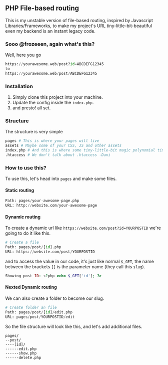 ## PHP File-based routing
This is my unstable version of file-based routing, inspired by Javascript Libraries/Frameworks, to make my project's URL tiny-little-bit-beautiful even my backend is an instant legacy code.

### Sooo @frozeeen, again what's this?
Well, here you go
```python
https://yourawesome.web/post?id=ABCDEFG12345
to
https://yourawesome.web/post/ABCDEFG12345
```

### Installation
1. Simply clone this project into your machine.
2. Update the config inside the `index.php`.
3. and presto! all set.

### Structure
The structure is very simple
```python
pages # This is where your pages will live
assets # Maybe some of your CSS, JS and other assets
index.php # And this is where some tiny-little-bit magic polynomial time happens, it's the router
.htaccess # We don't talk about .htaccess -Dani
```

### How to use this?
To use this, let's head into `pages` and make some files.

#### Static routing
```python
Path: pages/your-awesome-page.php
URL: http://website.com/your-awesome-page
```

#### Dynamic routing
To create a dynamic url like `https://website.com/post?id=YOURPOSTID` we're going to do it like this.
```python
# Create a file
Path: pages/post/[id].php
URL: https://website.com/post/YOURPOSTID
```
and to access the value in our code, it's just like normal `$_GET`, the name between the brackets `[]` is the parameter name (they call this `slug`).
```php
Showing post ID: <?php echo $_GET['id']; ?>
```

#### Nexted Dynamic routing
We can also create a folder to become our slug.
```python
# Create folder an file
Path: pages/post/[id]/edit.php
URL: pages/post/YOURPOSTID/edit
```
So the file structure will look like this, and let's add additional files.
```
pages/
--post/
----[id]/
------edit.php
------show.php
------delete.php
```
